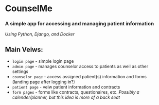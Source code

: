 # CounselMe
### A simple app for accessing and managing patient information
*Using Python, Django, and Docker*


## Main Veiws:
* `login page`     - simple login page
* `admin page`     - manages counselor access to patients as well as other settings
* `counselor page` - access assigned patient(s) information and forms (landing page after logging in?)
* `patient page`   - veiw patient information and contracts
* `form pages`     - forms like contracts, questionaires, etc.
*Possibly a calender/planner, but this idea is more of a back seat*
